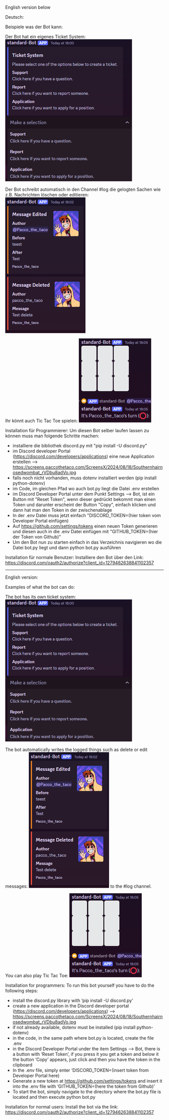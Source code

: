 English version below

Deutsch:

Beispiele was der Bot kann: 

Der Bot hat ein eigenes Ticket System:
![Ticket System](example_pics/tickets.png)

Der Bot schreibt automatisch in den Channel #log die gelogten Sachen wie z.B. Nachrichten löschen oder editieren:
![Nachrichten löschen oder editieren](example_pics/log.png)

Ihr könnt auch Tic Tac Toe spielen:
![Tic Tac Toe](example_pics/tictactoe.png)

Installation für Programmierer: 
Um diesen Bot selber laufen lassen zu können muss man folgende Schritte machen:
- installiere die bibliothek discord.py mit "pip install -U discord.py"
- im Discord developer Portal (https://discord.com/developers/applications) eine neue Application erstellen
--> https://screens.paccothetaco.com/ScreensX/2024/08/18/Southernhairnosedwombat_rVDbu8adVo.jpg
- falls noch nicht vorhanden, muss dotenv installiert werden (pip install python-dotenv)
- im Code, im gleichen Pfad wo auch bot.py liegt die Datei .env erstellen
- im Discord Developer Portal unter dem Punkt Settings --> Bot, ist ein Button mit "Reset Token", wenn dieser gedrückt bekommt man einen Token und darunter erscheint der Button "Copy", einfach klicken und dann hat man den Token in der zwischenablage
- In der .env Datei muss jetzt einfach "DISCORD_TOKEN=(hier token vom Developer Portal einfügen)
- Auf https://github.com/settings/tokens einen neuen Token generieren und diesen auch in die .env Datei einfügen mit "GITHUB_TOKEN=(hier der Token von Github)" 
- Um den Bot nun zu starten einfach in das Verzeichnis navigieren wo die Datei bot.py liegt und dann python bot.py ausführen

Installation für normale Benutzer:
Installiere den Bot über den Link: https://discord.com/oauth2/authorize?client_id=1279462638841102357

---------------------------

English version:

Examples of what the bot can do: 

The bot has its own ticket system:
![ticket system](example_pics/tickets.png)

The bot automatically writes the logged things such as delete or edit messages:
![delete or edit messages](example_pics/log.png) to the #log channel.

You can also play Tic Tac Toe:
![Tic Tac Toe](example_pics/tictactoe.png)

Installation for programmers: 
To run this bot yourself you have to do the following steps:
- install the discord.py library with ‘pip install -U discord.py’
- create a new application in the Discord developer portal (https://discord.com/developers/applications)
--> https://screens.paccothetaco.com/ScreensX/2024/08/18/Southernhairnosedwombat_rVDbu8adVo.jpg
- if not already available, dotenv must be installed (pip install python-dotenv)
- in the code, in the same path where bot.py is located, create the file .env
- in the Discord Developer Portal under the item Settings --> Bot, there is a button with ‘Reset Token’, if you press it you get a token and below it the button ‘Copy’ appears, just click and then you have the token in the clipboard
- In the .env file, simply enter ‘DISCORD_TOKEN=(insert token from Developer Portal here)
- Generate a new token at https://github.com/settings/tokens and insert it into the .env file with ‘GITHUB_TOKEN=(here the token from Github)’ 
- To start the bot, simply navigate to the directory where the bot.py file is located and then execute python bot.py

Installation for normal users:
Install the bot via the link: https://discord.com/oauth2/authorize?client_id=1279462638841102357